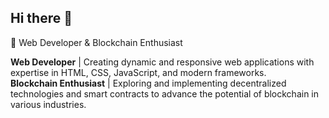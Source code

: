 ## Hi there 👋
🚀 Web Developer & Blockchain Enthusiast

**Web Developer** | Creating dynamic and responsive web applications with expertise in HTML, CSS, JavaScript, and modern frameworks.  
**Blockchain Enthusiast** | Exploring and implementing decentralized technologies and smart contracts to advance the potential of blockchain in various industries.







